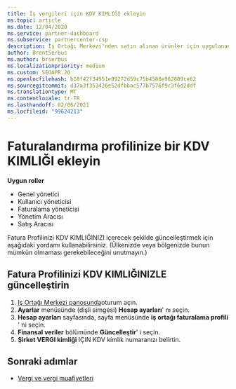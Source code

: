 ```yaml
---
title: İş vergileri için KDV KIMLIĞI ekleyin
ms.topic: article
ms.date: 12/04/2020
ms.service: partner-dashboard
ms.subservice: partnercenter-csp
description: İş Ortağı Merkezi'nden satın alınan ürünler için uygulanan vergiler, işletme adresinize göre belirlenir. Bazı ülkelerde bulunan işletmeler, KDV numarasını veya yerel eşdeğerini sağlayabilir.
author: BrentSerbus
ms.author: brserbus
ms.localizationpriority: medium
ms.custom: SEOAPR.20
ms.openlocfilehash: b18f42f34951e09272d59c75b4588e962809ce62
ms.sourcegitcommit: d37a3f353426e52dfbbac577b7576f9c3f6d2ddf
ms.translationtype: MT
ms.contentlocale: tr-TR
ms.lasthandoff: 02/06/2021
ms.locfileid: "99624213"
---
```

# <a name="add-a-vat-id-to-your-billing-profile"></a>Faturalandırma profilinize bir KDV KIMLIĞI ekleyin

**Uygun roller**

- Genel yönetici
- Kullanıcı yöneticisi
- Faturalama yöneticisi
- Yönetim Aracısı
- Satış Aracısı

Fatura Profilinizi KDV KIMLIĞINIZI içerecek şekilde güncelleştirmek için aşağıdaki yordamı kullanabilirsiniz. (Ülkenizde veya bölgenizde bunun mümkün olmaması gerekebileceğini unutmayın.)

## <a name="update-your-billing-profile-with-your-vat-id"></a>Fatura Profilinizi KDV KIMLIĞINIZLE güncelleştirin

1. [Iş Ortağı Merkezi panosunda](https://partner.microsoft.com/dashboard/)oturum açın.
2. **Ayarlar** menüsünde (dişli simgesi) **Hesap ayarları**' nı seçin.
3. **Hesap ayarları** sayfasında, sayfa menüsünde **iş ortağı faturalama profili** ' ni seçin.
4. **Finansal veriler** bölümünde **Güncelleştir**' i seçin.
5. **Şirket VERGI kimliği** IÇIN KDV kimlik numaranızı belirtin.

## <a name="next-steps"></a>Sonraki adımlar

- [Vergi ve vergi muafiyetleri](tax-and-tax-exemptions.md)
